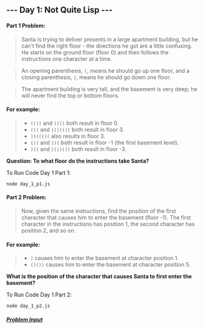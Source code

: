 ## --- Day 1: Not Quite Lisp ---

#### Part 1 Problem:

> Santa is trying to deliver presents in a large apartment building, but he can't find the right floor - the directions he got are a little confusing. He starts on the ground floor (floor 0) and then follows the instructions one character at a time.

> An opening parenthesis, `(`, means he should go up one floor, and a closing parenthesis, `)`, means he should go down one floor.

> The apartment building is very tall, and the basement is very deep; he will never find the top or bottom floors.

#### For example:

> - `(())` and `()()` both result in floor 0.
> - `(((` and `(()(()(` both result in floor 3.
> - `))(((((` also results in floor 3.
> - `())` and `))(` both result in floor -1 (the first basement level).
> - `)))` and `)())())` both result in floor -3.

**Question: To what floor do the instructions take Santa?**

To Run Code Day 1 Part 1:
```
node day_1_p1.js
```

#### Part 2 Problem:
> Now, given the same instructions, find the position of the first character that causes him to enter the basement (floor -1). The first character in the instructions has position 1, the second character has position 2, and so on.

#### For example:

> - `)` causes him to enter the basement at character position 1.
> - `()())` causes him to enter the basement at character position 5.

**What is the position of the character that causes Santa to first enter the basement?**

To Run Code Day 1 Part 2:
```
node day_1_p2.js
```

##### [Problem Input](./sample_input.txt)
